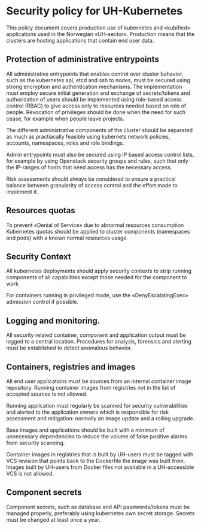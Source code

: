 Security policy for UH-Kubernetes
===================================

This policy document covers production use of kubernetes and «kubified»
applications used in the Norwegian «UH-sector». Production means that the clusters 
are hosting applications that contain end user data. 


## Protection of administrative entrypoints 

All administrative entrypoints that enables control over cluster behavior, such
as the kubernetes api, etcd and ssh to nodes, must be secured using strong
encryption and authentication mechanisms. The implementation must employ secure
initial generation and exchange of secrets/tokens and authorization of users
should be implemented using role-based access control (RBAC) to give access
only to resources needed based on role of people. Revocation of privileges 
should be done when the need for such cease, for example when people leave
projects.

The different administrative components of the cluster should be separated as
much as practiacally feasible using kubernets network policies, accounts,
namespaces, roles and role bindings.

Admin entrypoints must also be secured using IP based access control lists, for
example by using Openstack security groups and rules, such that only the
IP-ranges of hosts that need access has the necessary access. 

Risk assessments should always be considered  to ensure a practical balance
between granularity of access control and the effort made to implement it. 

## Resources quotas 

To prevent «Denial of Service» due to abnormal resources consumption Kubernetes
quotas should be applied to cluster components (namespaces and pods) with a
known normal resources usage. 

##  Security Context 

All kubernetes deployments should apply security contexts to strip running
components of all capabilities except those needed for the component to work

For containers running in privileged mode, use the «DenyEscalatingExec»
admission control if possible.  

## Logging and monitoring.

All security related container, component and application output must be logged to a central location. Procedures for
analysis, forensics and alerting must be established to detect anomalous behavior. 

## Containers, registries and images 

All end user applications must be sources from an internal container image
repository. Running container images from registries not in the list of
accepted sources is not allowed. 

Running application must regularly be scanned for security vulnerabilities and
alerted to the application owners which is responsible for risk assessment and
mitigation: normally an image update and a rolling upgrade.  

Base images and applications should be built with a minimum of unnecessary
dependencies to reduce the volume of false positive alarms from security
scanning. 

Container images in registries that is built by UH-users must be tagged with
VCS revision that points back to the Dockerfile the image was built from.
Images built by UH-users from Docker files not available in a UH-accessible VCS
is not allowed. 

## Component secrets 

Component secrets, such as database and API passwords/tokens must be managed
properly, preferably using kubernetes own secret storage. Secrets must be
changed at least once a year. 



